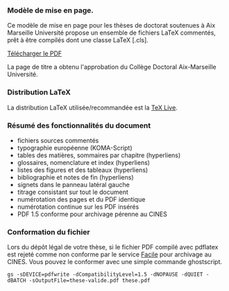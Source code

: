 ### Modèle de mise en page.
Ce modèle de mise en page pour les thèses de doctorat soutenues à Aix Marseille Université propose un ensemble de fichiers LaTeX commentés, prêt à être compilés dont une classe LaTeX [.cls].

[Télécharger le PDF](https://raw.githubusercontent.com/SCD-Aix-Marseille-Universite/latexamu/gh-pages/these.pdf)

La page de titre a obtenu l'approbation du Collège Doctoral Aix-Marseille Université.

### Distribution LaTeX

La distribution LaTeX utilisée/recommandée est la [TeX Live](http://www.tug.org/texlive/acquire-netinstall.html).

### Résumé des fonctionnalités du document

* fichiers sources commentés
* typographie européenne (KOMA-Script)
* tables des matières, sommaires par chapitre (hyperliens)
* glossaires, nomenclature et index (hyperliens)
* listes des figures et des tableaux (hyperliens)
* bibliographie et notes de fin (hyperliens)
* signets dans le panneau latéral gauche
* titrage consistant sur tout le document
* numérotation des pages et du PDF identique
* numérotation continue sur les PDF insérés
* PDF 1.5 conforme pour archivage pérenne au CINES

### Conformation du fichier

Lors du dépôt légal de votre thèse, si le fichier PDF compilé avec pdflatex est rejeté comme non conforme par le service [Facile](https://facile.cines.fr/) pour archivage au CINES. Vous pouvez le conformer avec une simple commande ghostscript.

```
gs -sDEVICE=pdfwrite -dCompatibilityLevel=1.5 -dNOPAUSE -dQUIET -dBATCH -sOutputFile=these-valide.pdf these.pdf
```
